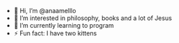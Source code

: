 - 👋 Hi, I’m @anaamelllo
- 👀 I’m interested in philosophy, books and a lot of Jesus
- 🌱 I’m currently learning to program
- ⚡ Fun fact: I have two kittens

<!---
anaamelllo/anaamelllo is a ✨ special ✨ repository because its `README.md` (this file) appears on your GitHub profile.
You can click the Preview link to take a look at your changes.
--->
